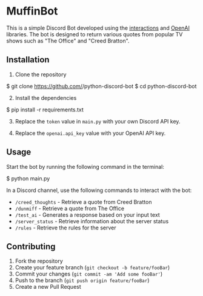 # MuffinBot

This is a simple Discord Bot developed using the [interactions](https://pypi.org/project/interactions/) and [OpenAI](https://beta.openai.com/) libraries. The bot is designed to return various quotes from popular TV shows such as "The Office" and "Creed Bratton". 

## Installation

1. Clone the repository

$ git clone https://github.com/<username>/python-discord-bot
$ cd python-discord-bot


2. Install the dependencies

$ pip install -r requirements.txt

3. Replace the `token` value in `main.py` with your own Discord API key.

4. Replace the `openai.api_key` value with your OpenAI API key.

## Usage

Start the bot by running the following command in the terminal:

$ python main.py


In a Discord channel, use the following commands to interact with the bot:

- `/creed_thoughts` - Retrieve a quote from Creed Bratton
- `/dunmiff` - Retrieve a quote from The Office
- `/test_ai` - Generates a response based on your input text
- `/server_status` - Retrieve information about the server status
- `/rules` - Retrieve the rules for the server

## Contributing

1. Fork the repository
2. Create your feature branch (`git checkout -b feature/fooBar`)
3. Commit your changes (`git commit -am 'Add some fooBar'`)
4. Push to the branch (`git push origin feature/fooBar`)
5. Create a new Pull Request
